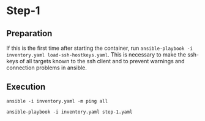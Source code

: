 # Step-1

## Preparation

If this is the first time after starting the container, run `ansible-playbook -i inventory.yaml load-ssh-hostkeys.yaml`.
This is necessary to make the ssh-keys of all targets known to the ssh client and to prevent warnings and connection problems in ansible.

## Execution

    ansible -i inventory.yaml -m ping all

    ansible-playbook -i inventory.yaml step-1.yaml
